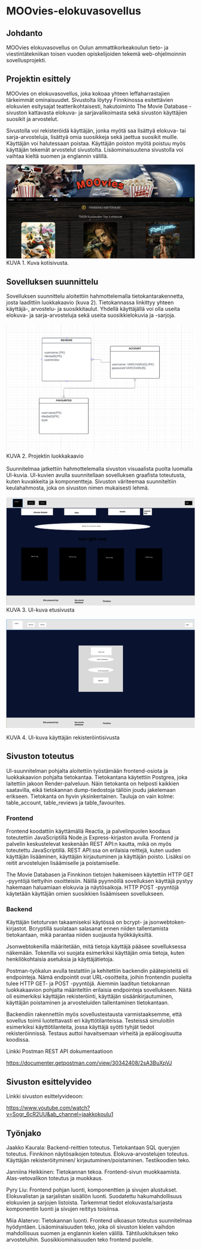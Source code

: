 <h1>MOOvies-elokuvasovellus</h1>

 

<h2>Johdanto</h2>

MOOvies elokuvasovellus on Oulun ammattikorkeakoulun tieto- ja viestintätekniikan toisen vuoden opiskelijoiden tekemä web-ohjelmoinnin sovellusprojekti. 

 

<h2>Projektin esittely</h2>

MOOvies on elokuvasovellus, joka kokoaa yhteen leffaharrastajien tärkeimmät ominaisuudet. Sivustolta löytyy Finnkinossa esitettävien elokuvien esitysajat teatterikohtaisesti, hakutoiminto The Movie Database -sivuston kattavasta elokuva- ja sarjavalikoimasta sekä sivuston käyttäjien suosikit ja arvostelut. 

 

Sivustolla voi rekisteröidä käyttäjän, jonka myötä saa lisättyä elokuva- tai sarja-arvosteluja, lisättyä omia suosikkeja sekä jaettua suosikit muille. Käyttäjän voi halutessaan poistaa. Käyttäjän poiston myötä poistuu myös käyttäjän tekemät arvostelut sivustolta. Lisäominaisuutena sivustolla voi vaihtaa kieltä suomen ja englannin välillä. 

<img src="kuvat/Etusivu_kuva.png" alt="Kotisivu" />
KUVA 1. Kuva kotisivusta. 
 

<h2>Sovelluksen suunnittelu </h2>

Sovelluksen suunnittelu aloitettiin hahmottelemalla tietokantarakennetta, josta laadittiin  luokkakaavio (kuva 2). Tietokannassa linkittyy yhteen käyttäjä-, arvostelu- ja suosikkitaulut. Yhdellä käyttäjällä voi olla useita elokuva- ja sarja-arvosteluja sekä useita suosikkielokuvia ja -sarjoja. 

<img src="kuvat/luokkakaavio.png" alt="luokkakaavio" />
KUVA 2. Projektin luokkakaavio  <br><br>
Suunnitelmaa jatkettiin hahmottelemalla sivuston visuaalista puolta luomalla UI-kuvia. UI-kuvien avulla suunnitellaan sovelluksen graafista toteutusta, kuten kuvakkeita ja komponentteja. Sivuston väriteemaa suunniteltiin keulahahmosta, joka on sivuston nimen mukaisesti lehmä. <br><br>

<img src="UI_images/etusivu.png" alt="UI-etusivu" />
KUVA 3. UI-kuva etusivusta <br><br>

<img src="UI_images/registerscreen.png" alt="UI-register" />

KUVA 4. UI-kuva käyttäjän rekisteröintisivusta 
 

<h2>Sivuston toteutus  </h2>

UI-suunnitelman pohjalta aloitettiin työstämään frontend-osiota ja luokkakaavion pohjalta tietokantaa. Tietokantana käytettiin Postgrea, joka laitettiin jakoon Render-palveluun. Näin tietokanta on helposti kaikkien saatavilla, eikä tietokannan dump-tiedostoja tällöin joudu jakelemaan erikseen. Tietokanta on hyvin yksinkertainen. Tauluja on vain kolme: table_account, table_reviews ja table_favourites.  
 

<h3>Frontend </h3>

Frontend koodattiin käyttämällä Reactia, ja palvelinpuolen koodaus toteutettiin JavaScriptillä Node.js Express-kirjaston avulla. Frontend ja palvelin keskustelevat keskenään REST API:n kautta, mikä on myös toteutettu JavaScriptillä. REST API:ssa on erilaisia reittejä, kuten uuden käyttäjän lisääminen, käyttäjän kirjautuminen ja käyttäjän poisto. Lisäksi on reitit arvostelujen lisäämiselle ja poistamiselle. 

The Movie Databasen ja Finnkinon tietojen hakemiseen käytettiin HTTP GET -pyyntöjä tiettyihin osoitteisiin. Näillä pyynnöillä sovelluksen käyttäjä pystyy hakemaan haluamiaan elokuvia ja näytösaikoja. HTTP POST -pyyntöjä käytetään käyttäjän omien suosikkien lisäämiseen sovellukseen. 


<h3>Backend</h3>
Käyttäjän tietoturvan takaamiseksi käytössä on bcrypt- ja jsonwebtoken-kirjastot. Bcryptillä suolataan salasanat ennen niiden tallentamista tietokantaan, mikä parantaa niiden suojausta hyökkäyksiltä. 

Jsonwebtokenilla määritetään, mitä tietoja käyttäjä pääsee sovelluksessa näkemään. Tokenilla voi suojata esimerkiksi käyttäjän omia tietoja, kuten henkilökohtaisia asetuksia ja käyttäjätietoja.


Postman-työkalun avulla testattiin ja kehitettiin backendin päätepisteitä eli endpointeja. Nämä endpointit ovat URL-osoitteita, joihin frontendin puolelta tulee HTTP GET- ja POST -pyyntöjä. Aiemmin laaditun tietokannan luokkakaavion pohjalta määriteltiin erilaisia endpointeja sovellukseen. Näitä oli esimerkiksi käyttäjän rekisteröinti, käyttäjän sisäänkirjautuminen, käyttäjän poistaminen ja arvosteluiden tallentaminen tietokantaan. 
 
Backendiin rakennettiin myös sovellustestausta varmistaaksemme, että sovellus toimii luotettavasti eri käyttötilanteissa. Testeissä simuloitiin esimerkiksi käyttötilanteita, jossa käyttäjä syötti tyhjät tiedot rekisteröinnissä. Testaus auttoi havaitsemaan virheitä ja epäloogisuutta koodissa.  
 

Linkki Postman REST API dokumentaatioon

https://documenter.getpostman.com/view/30342408/2sA3BuXpVJ

<h2>Sivuston esittelyvideo</h2>
Linkki sivuston esittelyvideoon: 

https://www.youtube.com/watch?v=Sogr_6cR2UU&ab_channel=jaakkokoulu1

<h2>Työnjako </h2>

Jaakko Kaurala: Backend-reittien toteutus. Tietokantaan SQL queryjen toteutus. Finnkinon näytösaikojen toteutus. Elokuva-arvostelujen toteutus. Käyttäjän rekisteröityminen/ kirjautuminen/poistaminen. Testikoodien teko. 
 
Janniina Heikkinen: Tietokannan tekoa. Frontend-sivun muokkaamista. Alas-vetovalikon toteutus ja muokkaus.  

Pyry Liu: Frontend pohjan luonti, komponenttien ja sivujen alustukset. Elokuvalistan ja sarjalistan sisällön luonti. Suodatettu hakumahdollisuus elokuvien ja sarjojen listoista. Tarkemmat tiedot elokuvasta/sarjasta komponentin luonti ja sivujen reititys toisiinsa.  

Miia Alatervo: Tietokannan luonti. Frontend ulkoasun toteutus suunnitelmaa hyödyntäen. Lisäominaisuuden teko, joka oli sivuston kielen vaihdon mahdollisuus suomen ja englannin kielen välillä. Tähtiluokituksen teko arvosteluihin. Suosikkiominaisuuden teko frontend puolelle.  
